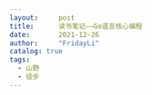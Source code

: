 ```yaml
---
layout:     post
title:      读书笔记——Go语言核心编程
date:       2021-12-26
author:     "FridayLi"
catalog: true
tags:
  - 山野
  - 徒步
---
```


